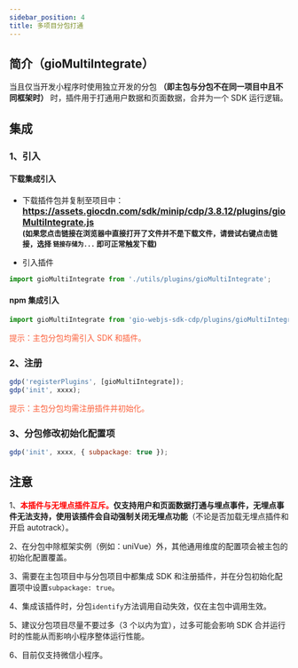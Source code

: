 ```yaml
---
sidebar_position: 4
title: 多项目分包打通
---
```


## 简介（gioMultiIntegrate）

当且仅当开发小程序时使用独立开发的分包 **（即主包与分包不在同一项目中且不同框架时）** 时，插件用于打通用户数据和页面数据，合并为一个 SDK 运行逻辑。

## 集成

### 1、引入

#### 下载集成引入

- 下载插件包并复制至项目中：
  **<font size="3"><https://assets.giocdn.com/sdk/minip/cdp/3.8.12/plugins/gioMultiIntegrate.js></font>**<br/>
  **<font size="2">(如果您点击链接在浏览器中直接打开了文件并不是下载文件，请尝试右键点击链接，选择 `链接存储为...` 即可正常触发下载)</font>**

- 引入插件

```js
import gioMultiIntegrate from './utils/plugins/gioMultiIntegrate';
```

#### npm 集成引入

```js
import gioMultiIntegrate from 'gio-webjs-sdk-cdp/plugins/gioMultiIntegrate';
```

<font color="#FC5F3A">提示：主包分包均需引入 SDK 和插件。</font>

### 2、注册

```js
gdp('registerPlugins', [gioMultiIntegrate]);
gdp('init', xxxx);
```

<font color="#FC5F3A">提示：主包分包均需注册插件并初始化。</font>

### 3、分包修改初始化配置项

```js
gdp('init', xxxx, { subpackage: true });
```

## 注意

1、**<font color="red">本插件与无埋点插件互斥。</font>**仅支持用户和页面数据打通与埋点事件，无埋点事件无法支持，使用该插件会**自动强制关闭无埋点功能**（不论是否加载无埋点插件和开启 autotrack）。

2、在分包中除框架实例（例如：uniVue）外，其他通用维度的配置项会被主包的初始化配置覆盖。

3、需要在主包项目中与分包项目中都集成 SDK 和注册插件，并在分包初始化配置项中设置`subpackage: true`。

4、集成该插件时，分包`identify`方法调用自动失效，仅在主包中调用生效。

5、建议分包项目尽量不要过多（3 个以内为宜），过多可能会影响 SDK 合并运行时的性能从而影响小程序整体运行性能。

6、目前仅支持微信小程序。
